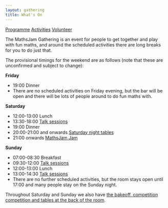 ```yaml
---
layout: gathering
title: What's On
---
```


<div class='minimenu'>
<a href="https://mathsjam.com/gathering/uk/whats-on/programme">Programme</a>
<a href="https://mathsjam.com/gathering/uk/whats-on/activities">Activities</a>
<a href="https://mathsjam.com/gathering/uk/whats-on/volunteer">Volunteer</a>
</div>

The MathsJam Gathering is an event for people to get together and play with fun maths, and around the scheduled activities there are long breaks for you to do just that.

The provisional timings for the weekend are as follows (note that these are unconfirmed and subject to change):

**Friday**

- 19:00 Dinner
- There are no scheduled activities on Friday evening, but the bar will be open and there will be lots of people around to do fun maths with.

**Saturday**

- 12:00-13:00 Lunch
- 13:30-18:00 [Talk sessions]({{site.url}}/gathering/uk/whats-on/programme)
- 19:00 Dinner
- 20:00-21:00 and onwards [Saturday night tables]({{site.url}}/gathering/uk/whats-on/saturday-night-tables)
- 21:00 onwards [MathsJam Jam]({{site.url}}/gathering/uk/whats-on/activities)

**Sunday**

- 07:00-08:30 Breakfast
- 09:30-12:00 [Talk sessions]({{site.url}}/gathering/uk/whats-on/programme)
- 12:00-13:00 Lunch
- 13:00-14:30 [Talk sessions]({{site.url}}/gathering/uk/whats-on/programme)
- There are no further scheduled activities, but the room stays open until 17:00 and many people stay on the Sunday night.

Throughout Saturday and Sunday we also have [the bakeoff, competition competition and tables at the back of the room]({{site.url}}/gathering/uk/whats-on/activities).
